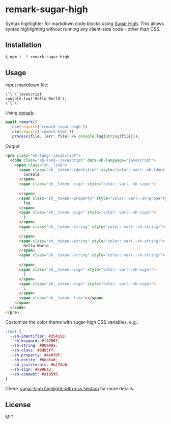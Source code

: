 # remark-sugar-high

Syntax highlighter for markdown code blocks using [Sugar High](https://sugar-high.vercel.app). This allows syntax highlighting without running any client-side code - other than CSS.


## Installation

```bash
$ npm i -S remark-sugar-high
```

## Usage

Input markdown file:

```
\`\`\`javascript
console.log('Hello World');
\`\`\`
```

Using [remark](https://github.com/remarkjs/remark):

```js
await remark()
  .use(require('remark-sugar-high'))
  .use(require('remark-html'))
  .process(file, (err, file) => console.log(String(file)));
```

Output

```html
<pre class="sh-lang--javascript">
  <code class="sh-lang--javascript" data-sh-language="javascript">
    <span class="sh__line">
      <span class="sh__token--identifier" style="color: var(--sh-identifier)">
        console
      </span>
      <span class="sh__token--sign" style="color: var(--sh-sign)">
        .
      </span>
      <span class="sh__token--property" style="color: var(--sh-property)">
        log
      </span>
      <span class="sh__token--sign" style="color: var(--sh-sign)">
        (
      </span>
      <span class="sh__token--string" style="color: var(--sh-string)">
        '
      </span>
      <span class="sh__token--string" style="color: var(--sh-string)">
        Hello World
      </span>
      <span class="sh__token--string" style="color: var(--sh-string)">
        '
      </span>
      <span class="sh__token--sign" style="color: var(--sh-sign)">
        )
      </span>
      <span class="sh__token--sign" style="color: var(--sh-sign)">
        ;
      </span>
      <span class="sh__token--line"></span>
    </span>
  </code>
</pre>;
```

Customize the color theme with sugar-high CSS variables, e.g.:

```css
:root {
  --sh-identifier: #354150;
  --sh-keyword: #f47067;
  --sh-string: #00a99a;
  --sh-class: #8d85ff;
  --sh-property: #4e8fdf;
  --sh-entity: #6eafad;
  --sh-jsxliterals: #bf7db6;
  --sh-sign: #8996a3;
  --sh-comment: #a19595;
}
```

Check [sugar-high highlight-with-css section](https://github.com/huozhi/sugar-high#highlight-with-css) for more details.


## License

MIT

